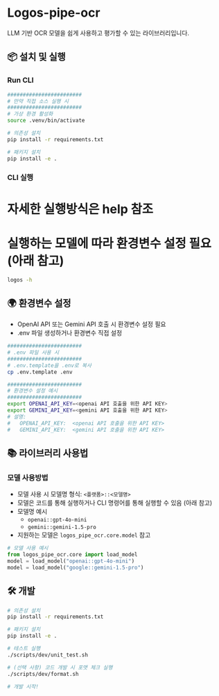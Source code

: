 ﻿# Logos-pipe-ocr
LLM 기반 OCR 모델을 쉽게 사용하고 평가할 수 있는 라이브러리입니다.

## 📦 설치 및 실행

### Run CLI

```bash
########################
# 만약 직접 소스 실행 시
########################
# 가상 환경 활성화
source .venv/bin/activate

# 의존성 설치
pip install -r requirements.txt

# 패키지 설치
pip install -e .
```

### CLI 실행
# 자세한 실행방식은 help 참조
# 실행하는 모델에 따라 환경변수 설정 필요 (아래 참고)
```bash
logos -h
```

## 🌍 환경변수 설정
- OpenAI API 또는 Gemini API 호출 시 환경변수 설정 필요
- .env 파일 생성하거나 환경변수 직접 설정

```bash
########################
# .env 파일 사용 시     
########################
# .env.template을 .env로 복사
cp .env.template .env

########################
# 환경변수 설정 예시
########################
export OPENAI_API_KEY=<openai API 호출을 위한 API KEY>
export GEMINI_API_KEY=<gemini API 호출을 위한 API KEY>
# 설명:
#   OPENAI_API_KEY:  <openai API 호출을 위한 API KEY>
#   GEMINI_API_KEY:  <gemini API 호출을 위한 API KEY>
```

## 📚 라이브러리 사용법

### 모델 사용방법
- 모델 사용 시 모델명 형식: `<플랫폼>::<모델명>`
- 모델은 코드를 통해 실행하거나 CLI 명령어를 통해 실행할 수 있음 (아래 참고)
- 모델명 예시
    - `openai::gpt-4o-mini`
    - `gemini::gemini-1.5-pro`
- 지원하는 모델은 `logos_pipe_ocr.core.model` 참고

```python
# 모델 사용 예시
from logos_pipe_ocr.core import load_model
model = load_model("openai::gpt-4o-mini")
model = load_model("google::gemini-1.5-pro")
```

## 🛠️ 개발

```bash
# 의존성 설치
pip install -r requirements.txt

# 패키지 설치
pip install -e .

# 테스트 실행
./scripts/dev/unit_test.sh

# (선택 사항) 코드 개발 시 포맷 체크 실행
./scripts/dev/format.sh

# 개발 시작!
```